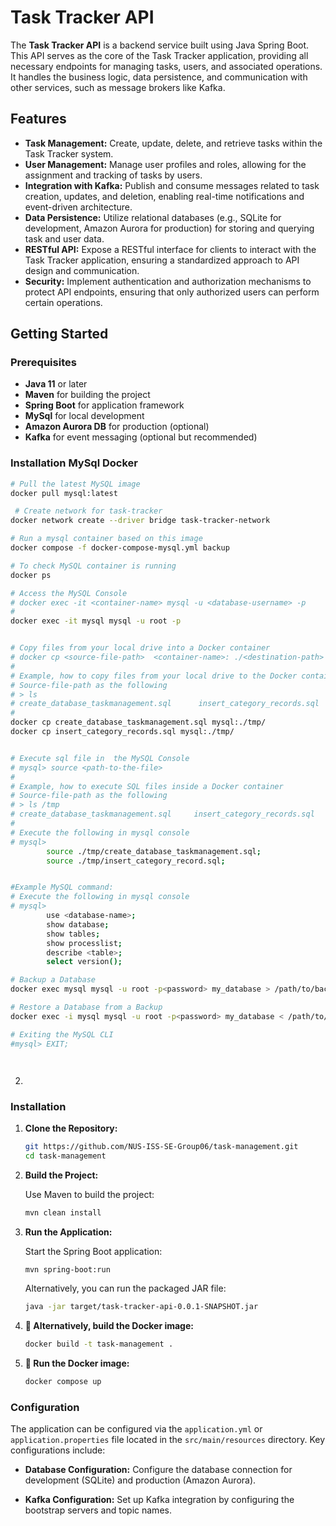 
# Task Tracker API

The **Task Tracker API** is a backend service built using Java Spring Boot. This API serves as the core of the Task Tracker application, providing all necessary endpoints for managing tasks, users, and associated operations. It handles the business logic, data persistence, and communication with other services, such as message brokers like Kafka.

## Features

- **Task Management:** Create, update, delete, and retrieve tasks within the Task Tracker system.
- **User Management:** Manage user profiles and roles, allowing for the assignment and tracking of tasks by users.
- **Integration with Kafka:** Publish and consume messages related to task creation, updates, and deletion, enabling real-time notifications and event-driven architecture.
- **Data Persistence:** Utilize relational databases (e.g., SQLite for development, Amazon Aurora for production) for storing and querying task and user data.
- **RESTful API:** Expose a RESTful interface for clients to interact with the Task Tracker application, ensuring a standardized approach to API design and communication.
- **Security:** Implement authentication and authorization mechanisms to protect API endpoints, ensuring that only authorized users can perform certain operations.

## Getting Started

### Prerequisites

- **Java 11** or later
- **Maven** for building the project
- **Spring Boot** for application framework
- **MySql** for local development
- **Amazon Aurora DB** for production (optional)
- **Kafka** for event messaging (optional but recommended)

### Installation MySql Docker

   ```bash
   # Pull the latest MySQL image
   docker pull mysql:latest
   
    # Create network for task-tracker
   docker network create --driver bridge task-tracker-network
   
   # Run a mysql container based on this image
   docker compose -f docker-compose-mysql.yml backup
   
   # To check MySQL container is running
   docker ps
   
   # Access the MySQL Console
   # docker exec -it <container-name> mysql -u <database-username> -p
   #
   docker exec -it mysql mysql -u root -p
   
   
   # Copy files from your local drive into a Docker container
   # docker cp <source-file-path>  <container-name>: ./<destination-path>
   # 
   # Example, how to copy files from your local drive to the Docker container at the path: `/tmp/`
   # Source-file-path as the following
   # > ls
   # create_database_taskmanagement.sql      insert_category_records.sql
   #
   docker cp create_database_taskmanagement.sql mysql:./tmp/
   docker cp insert_category_records.sql mysql:./tmp/
   
   
   # Execute sql file in  the MySQL Console
   # mysql> source <path-to-the-file>
   #
   # Example, how to execute SQL files inside a Docker container
   # Source-file-path as the following
   # > ls /tmp
   # create_database_taskmanagement.sql     insert_category_records.sql
   # 
   # Execute the following in mysql console 
   # mysql>
           source ./tmp/create_database_taskmanagement.sql;
           source ./tmp/insert_category_record.sql;
   
   
   #Example MySQL command:
   # Execute the following in mysql console 
   # mysql>
           use <database-name>;
           show database;
           show tables;
           show processlist;
           describe <table>;
           select version();
   
   # Backup a Database
   docker exec mysql mysql -u root -p<password> my_database > /path/to/backup/my_database_backup.sql
   
   # Restore a Database from a Backup
   docker exec -i mysql mysql -u root -p<password> my_database < /path/to/backup/my_database_backup.sql

   # Exiting the MySQL CLI
   #mysql> EXIT;
   
   
   
   
   ```
2. 
### Installation

1. **Clone the Repository:**

   ```bash
   git https://github.com/NUS-ISS-SE-Group06/task-management.git
   cd task-management
   ```

2. **Build the Project:**

   Use Maven to build the project:

   ```bash
   mvn clean install
   ```

3. **Run the Application:**

   Start the Spring Boot application:

   ```bash
   mvn spring-boot:run
   ```

   Alternatively, you can run the packaged JAR file:

   ```bash
   java -jar target/task-tracker-api-0.0.1-SNAPSHOT.jar
   ```
3. **🐳 Alternatively, build the Docker image:**

   ```bash
   docker build -t task-management .
   ```

3. **🐳 Run the Docker image:**
   ```bash
   docker compose up
   ```
   
### Configuration 

The application can be configured via the `application.yml` or `application.properties` file located in the `src/main/resources` directory. Key configurations include:

- **Database Configuration:**
  Configure the database connection for development (SQLite) and production (Amazon Aurora).

- **Kafka Configuration:**
  Set up Kafka integration by configuring the bootstrap servers and topic names.


